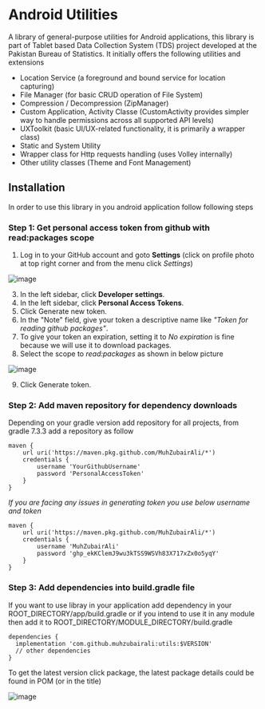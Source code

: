# Android Utilities
A library of general-purpose utilities for Android applications, this library is part of Tablet based Data Collection System (TDS) project developed at the Pakistan Bureau of Statistics. It initially offers the following utilities and extensions
- Location Service (a foreground and bound service for location capturing)
- File Manager (for basic CRUD operation of File System)
- Compression / Decompression (ZipManager)
- Custom Application, Activity Classe (CustomActivity provides simpler way to handle permissions across all supported API levels)
- UXToolkit (basic UI/UX-related functionality, it is primarily a wrapper class)
- Static and System Utility
- Wrapper class for Http requests handling (uses Volley internally)
- Other utility classes (Theme and Font Management)

## Installation
In order to use this library in you android application follow following steps

### Step 1: Get personal access token from github with read:packages scope

  1. Log in to your GitHub account and goto **Settings** (click on profile photo at top right corner and from the menu click *Settings*)

  ![image](https://github.com/MuhZubairAli/Android-Utilities/assets/22114590/efc2924e-7537-4650-8328-482cb9fd64b3)

  3. In the left sidebar, click  **Developer settings**.
  4. In the left sidebar, click **Personal Access Tokens**.
  5. Click Generate new token.
  6. In the "Note" field, give your token a descriptive name like *"Token for reading github packages"*.
  7. To give your token an expiration, setting it to *No expiration* is fine because we will use it to download packages.
  8. Select the scope to *read:packages* as shown in below picture
  
  ![image](https://github.com/MuhZubairAli/Android-Utilities/assets/22114590/e70780c3-c26c-4846-af63-be2632c607e1)

  9. Click Generate token.

### Step 2: Add maven repository for dependency downloads
Depending on your gradle version add repository for all projects, from gradle 7.3.3 add a repository as follow

```
maven {
    url uri('https://maven.pkg.github.com/MuhZubairAli/*')
    credentials {
        username 'YourGithubUsername'
        password 'PersonalAccessToken'
    }
}
```

*If you are facing any issues in generating token you use below username and token*

```
maven {
    url uri('https://maven.pkg.github.com/MuhZubairAli/*')
    credentials {
        username 'MuhZubairAli'
        password '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'
    }
}
```

### Step 3: Add dependencies into build.gradle file
If you want to use libray in your application add dependency in your ROOT_DIRECTORY/app/build.gradle or if you intend to use it in any module then add it to ROOT_DIRECTORY/MODULE_DIRECTORY/build.gradle

```
dependencies {
  implementation 'com.github.muhzubairali:utils:$VERSION'
  // other dependencies
}
```
To get the latest version click package, the latest package details could be found in POM (or in the title)

![image](https://github.com/MuhZubairAli/Android-Utilities/assets/22114590/5282a33f-4c10-405d-b737-ddd5fc946c08)
